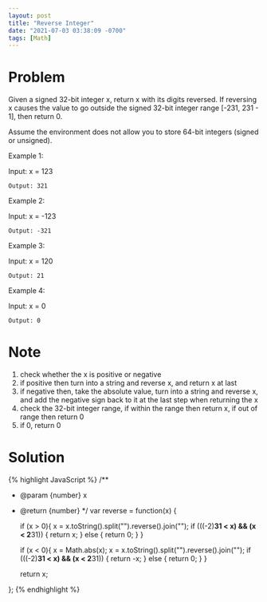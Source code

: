 ```yaml
---
layout: post
title: "Reverse Integer"
date: "2021-07-03 03:38:09 -0700"
tags: [Math]
---
```


# Problem

Given a signed 32-bit integer x, return x with its digits reversed. If reversing x causes the value to go outside the signed 32-bit integer range [-231, 231 - 1], then return 0.

Assume the environment does not allow you to store 64-bit integers (signed or unsigned).


Example 1:

Input: x = 123

`Output: 321`

Example 2:

Input: x = -123

`Output: -321`

Example 3:

Input: x = 120

`Output: 21`

Example 4:

Input: x = 0

`Output: 0`

# Note 

1. check whether the x is positive or negative
2. if positive then turn into a string and reverse x, and return x at last
3. if negative then, take the absolute value, turn into a string and reverse x, and add the negative sign back to it at the last step when returning the x
4. check the 32-bit integer range, if within the range then return x, if out of range then return 0
5. if 0, return 0

# Solution

{% highlight JavaScript %}
/**
 * @param {number} x
 * @return {number}
 */
var reverse = function(x) {
    
    if (x > 0){
        x = x.toString().split("").reverse().join("");
        if (((-2)**31 < x) && (x < 2**31)) {
            return x;
        } else {
            return 0;
        }
    }
    
    if (x < 0){
        x = Math.abs(x);
        x = x.toString().split("").reverse().join("");
        if (((-2)**31 < x) && (x < 2**31)) {
            return -x;
        } else {
            return 0;
        }
    }
    
    return x;
    
};
{% endhighlight %}
